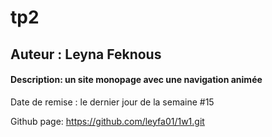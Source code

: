 # tp2

## Auteur : Leyna Feknous

#### Description: un site monopage avec une navigation animée

Date de remise : le dernier jour de la semaine #15

Github page: https://github.com/leyfa01/1w1.git
